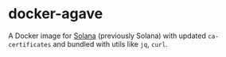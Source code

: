 # docker-agave

A Docker image for [Solana](https://github.com/anza-xyz/agave) (previously Solana) with updated `ca-certificates` and bundled with utils like `jq`, `curl`.
